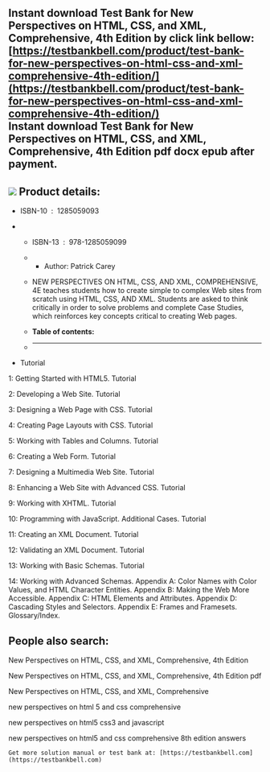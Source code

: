 Instant download **Test Bank for New Perspectives on HTML, CSS, and XML, Comprehensive, 4th Edition** by click link bellow:  
[https://testbankbell.com/product/test-bank-for-new-perspectives-on-html-css-and-xml-comprehensive-4th-edition/](https://testbankbell.com/product/test-bank-for-new-perspectives-on-html-css-and-xml-comprehensive-4th-edition/)  
**Instant download Test Bank for New Perspectives on HTML, CSS, and XML, Comprehensive, 4th Edition pdf docx epub after payment.**
----------------------------------------------------------------------------------------------------------------------------------


![](https://testbankbell.com/wp-content/uploads/2023/05/Test-Bank-for-New-Perspectives-on-HTML-CSS-and-XML-Comprehensive-4th-Edition-228x228-1.jpg)
**Product details:**
--------------------


* ISBN-10 ‏ : ‎ 1285059093
* * ISBN-13 ‏ : ‎ 978-1285059099
  * * Author: Patrick Carey
   
  * NEW PERSPECTIVES ON HTML, CSS, AND XML, COMPREHENSIVE, 4E teaches students how to create simple to complex Web sites from scratch using HTML, CSS, AND XML. Students are asked to think critically in order to solve problems and complete Case Studies, which reinforces key concepts critical to creating Web pages.
  * **Table of contents:**
  * ----------------------
 
* Tutorial

1: Getting Started with HTML5. Tutorial


2: Developing a Web Site. Tutorial


3: Designing a Web Page with CSS. Tutorial


4: Creating Page Layouts with CSS. Tutorial


5: Working with Tables and Columns. Tutorial


6: Creating a Web Form. Tutorial


7: Designing a Multimedia Web Site. Tutorial


8: Enhancing a Web Site with Advanced CSS. Tutorial


9: Working with XHTML. Tutorial


10: Programming with JavaScript. Additional Cases. Tutorial


11: Creating an XML Document. Tutorial


12: Validating an XML Document. Tutorial


13: Working with Basic Schemas. Tutorial


14: Working with Advanced Schemas. Appendix A: Color Names with Color Values, and HTML Character Entities. Appendix B: Making the Web More Accessible. Appendix C: HTML Elements and Attributes. Appendix D: Cascading Styles and Selectors. Appendix E: Frames and Framesets. Glossary/Index.


**People also search:**
-----------------------


New Perspectives on HTML, CSS, and XML, Comprehensive, 4th Edition

New Perspectives on HTML, CSS, and XML, Comprehensive, 4th Edition pdf

New Perspectives on HTML, CSS, and XML, Comprehensive

new perspectives on html 5 and css comprehensive

new perspectives on html5 css3 and javascript

new perspectives on html5 and css comprehensive 8th edition answers


    Get more solution manual or test bank at: [https://testbankbell.com](https://testbankbell.com)
